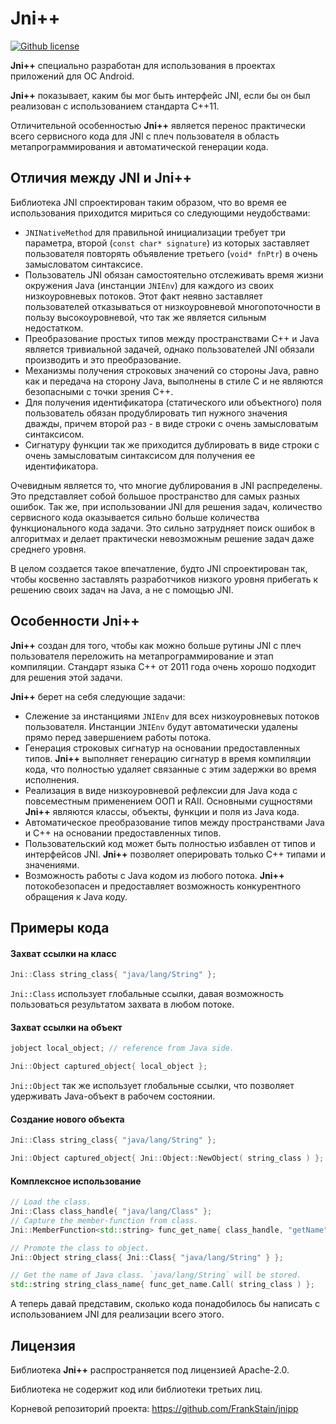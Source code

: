 ﻿Jni++
============

[![Github license](https://img.shields.io/badge/license-Apache--2.0-blue.svg)](license.txt)

**Jni++** специально разработан для использования в проектах приложений для ОС Android.

**Jni++** показывает, каким бы мог быть интерфейс JNI, если бы он был реализован с использованием стандарта C++11.

Отличительной особенностью **Jni++** является перенос практически всего сервисного кода для JNI с плеч пользователя в область метапрограммирования и автоматической генерации кода.


Отличия между JNI и **Jni++**
------------

Библиотека JNI спроектирован таким образом, что во время ее использования приходится мириться со следующими неудобствами:
* `JNINativeMethod` для правильной инициализации требует три параметра, второй (`const char* signature`) из которых заставляет пользователя повторять объявление третьего (`void* fnPtr`) в очень замысловатом синтаксисе.
* Пользователь JNI обязан самостоятельно отслеживать время жизни окружения Java (инстанции `JNIEnv`) для каждого из своих низкоуровневых потоков. Этот факт неявно заставляет пользователей отказываться от низкоуровневой многопоточности в пользу высокоуровневой, что так же является сильным недостатком.
* Преобразование простых типов между пространствами C++ и Java является тривиальной задачей, однако пользователей JNI обязали производить и это преобразование.
* Механизмы получения строковых значений со стороны Java, равно как и передача на сторону Java, выполнены в стиле C и не являются безопасными с точки зрения C++.
* Для получения идентификатора (статического или объектного) поля пользователь обязан продублировать тип нужного значения дважды, причем второй раз - в виде строки с очень замысловатым синтаксисом.
* Сигнатуру функции так же приходится дублировать в виде строки с очень замысловатым синтаксисом для получения ее идентификатора.

Очевидным является то, что многие дублирования в JNI распределены. Это представляет собой большое пространство для самых разных ошибок.
Так же, при использовании JNI для решения задач, количество сервисного кода оказывается сильно больше количества функционального кода задачи. Это сильно затрудняет поиск ошибок в алгоритмах и делает практически невозможным решение задач даже среднего уровня.

В целом создается такое впечатление, будто JNI спроектирован так, чтобы косвенно заставлять разработчиков низкого уровня прибегать к решению своих задач на Java, а не с помощью JNI.


Особенности **Jni++**
------------

**Jni++** создан для того, чтобы как можно больше рутины JNI с плеч пользователя переложить на метапрограммирование и этап компиляции. Стандарт языка C++ от 2011 года очень хорошо подходит для решения этой задачи.

**Jni++** берет на себя следующие задачи:
* Слежение за инстанциями `JNIEnv` для всех низкоуровневых потоков пользователя. Инстанции `JNIEnv` будут автоматически удалены прямо перед завершением работы потока.
* Генерация строковых сигнатур на основании предоставленных типов. **Jni++** выполняет генерацию сигнатур в время компиляции кода, что полностью удаляет связанные с этим задержки во время исполнения.
* Реализация в виде низкоуровневой рефлексии для Java кода с повсеместным применением ООП и RAII. Основными сущностями **Jni++** являются классы, объекты, функции и поля из Java кода.
* Автоматическое преобразование типов между пространствами Java и C++ на основании предоставленных типов.
* Пользовательский код может быть полностью избавлен от типов и интерфейсов JNI. **Jni++** позволяет оперировать только C++ типами и значениями.
* Возможность работы с Java кодом из любого потока. **Jni++** потокобезопасен и предоставляет возможность конкурентного обращения к Java коду.


Примеры кода
------------

#### Захват ссылки на класс

```c++
Jni::Class string_class{ "java/lang/String" };
```
`Jni::Class` использует глобальные ссылки, давая возможность пользоваться результатом захвата в любом потоке.

#### Захват ссылки на объект

```c++
jobject local_object; // reference from Java side.

Jni::Object captured_object{ local_object };
```
`Jni::Object` так же использует глобальные ссылки, что позволяет удерживать Java-объект в рабочем состоянии.

#### Создание нового объекта

```c++
Jni::Class string_class{ "java/lang/String" };

Jni::Object captured_object{ Jni::Object::NewObject( string_class ) };
```

#### Комплексное использование

```c++
// Load the class.
Jni::Class class_handle{ "java/lang/Class" };
// Capture the member-function from class.
Jni::MemberFunction<std::string> func_get_name{ class_handle, "getName" };

// Promote the class to object.
Jni::Object string_class{ Jni::Class{ "java/lang/String" } };

// Get the name of Java class. `java/lang/String` will be stored.
std::string string_class_name{ func_get_name.Call( string_class ) };
```
А теперь давай представим, сколько кода понадобилось бы написать с использованием JNI для реализации всего этого.


Лицензия
------------

Библиотека **Jni++** распространяется под лицензией Apache-2.0.

Библиотека не содержит код или библиотеки третьих лиц.

Корневой репозиторий проекта: https://github.com/FrankStain/jnipp